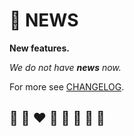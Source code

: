 # 📰 NEWS

**New features.**

*We do not have **news** now.*

For more see [CHANGELOG](CHANGELOG.md).

## 🦄 🌈 ❤️ 💛 💚 💙 🤍 🖤
